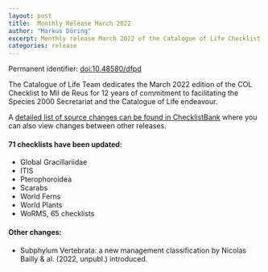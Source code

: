 ```yaml
---
layout: post
title:  Monthly Release March 2022
author: "Markus Döring"
excerpt: Monthly release March 2022 of the Catalogue of Life Checklist
categories: release
---
```


Permanent identifier: [doi:10.48580/dfpd](https://doi.org/10.48580/dfpd)

The Catalogue of Life Team dedicates the March 2022 edition of the COL Checklist to Mil de Reus for 12 years of commitment to facilitating the Species 2000 Secretariat and the Catalogue of Life endeavour.

A [detailed list of source changes can be found in ChecklistBank](https://www.checklistbank.org/dataset/9812/sourcemetrics?hideUnchanged=true&releaseKey=9804) where you can also view changes between other releases.

#### 71 checklists have been updated:

 * Global Gracillariidae
 * ITIS
 * Pterophoroidea
 * Scarabs
 * World Ferns
 * World Plants
 * WoRMS, 65 checklists

#### Other changes:

 * Subphylum Vertebrata: a new management classification by Nicolas Bailly & al. (2022, unpubl.) introduced.